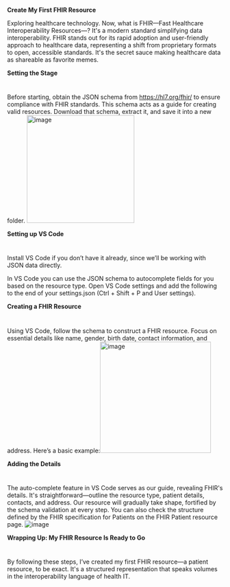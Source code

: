 **Create My First FHIR Resource**

Exploring healthcare technology.
Now, what is FHIR—Fast Healthcare Interoperability Resources—? It's a modern standard simplifying data interoperability. FHIR stands out for its rapid adoption and user-friendly approach to healthcare data, representing a shift from proprietary formats to open, accessible standards. It's the secret sauce making healthcare data as shareable as favorite memes. 

**Setting the Stage**
#
Before starting, obtain the JSON schema from https://hl7.org/fhir/ to ensure compliance with FHIR standards. This schema acts as a guide for creating valid resources. Download that schema, extract it, and save it into a new folder.
<img width="251" alt="image" src="https://github.com/user-attachments/assets/7f39abb4-355b-45bd-911f-743c6e9b30e3" />


**Setting up VS Code**
#
Install VS Code if you don’t have it already, since we’ll be working with JSON data directly.

In VS Code you can use the JSON schema to autocomplete fields for you based on the resource type. Open VS Code settings and add the following to the end of your settings.json (Ctrl + Shift + P and User settings).

**Creating a FHIR Resource**
#
Using VS Code, follow the schema to construct a FHIR resource. Focus on essential details like name, gender, birth date, contact information, and address. Here’s a basic example:<img width="259" alt="image" src="https://github.com/user-attachments/assets/cb5fbb4e-99f6-4619-9684-1a4a315515d7" />




**Adding the Details**
#
The auto-complete feature in VS Code serves as our guide, revealing FHIR's details. It's straightforward—outline the resource type, patient details, contacts, and address. Our resource will gradually take shape, fortified by the schema validation at every step. You can also check the structure defined by the FHIR specification for Patients on the FHIR Patient resource page.
![image](https://github.com/user-attachments/assets/0186e42c-286d-4193-a4ba-49dc2cdbd2b1)


**Wrapping Up: My FHIR Resource Is Ready to Go**
#
By following these steps, I’ve created my first FHIR resource—a patient resource, to be exact. It's a structured representation that speaks volumes in the interoperability language of health IT. 
